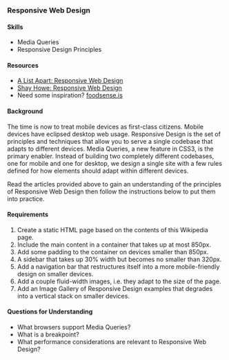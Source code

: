 ### Responsive Web Design

#### Skills
* Media Queries
* Responsive Design Principles

#### Resources
* [A List Apart: Responsive Web Design](http://alistapart.com/article/responsive-web-design)
* [Shay Howe: Responsive Web Design](http://learn.shayhowe.com/advanced-html-css/responsive-web-design)
* Need some inspiration? [foodsense.is](http://foodsense.is/)

#### Background

The time is now to treat mobile devices as first-class citizens. Mobile devices have eclipsed desktop web usage. Responsive Design is the set of principles and techniques that allow you to serve a single codebase that adapts to different devices. Media Queries, a new feature in CSS3, is the primary enabler. Instead of building two completely different codebases, one for mobile and one for desktop, we design a single site with a few rules defined for how elements should adapt within different devices.

Read the articles provided above to gain an understanding of the principles of Responsive Web Design then follow the instructions below to put them into practice.

#### Requirements
1. Create a static HTML page based on the contents of this Wikipedia page.
2. Include the main content in a container that takes up at most 850px.
3. Add some padding to the container on devices smaller than 850px.
4. A sidebar that takes up 30% width but becomes no smaller than 320px.
5. Add a navigation bar that restructures itself into a more mobile-friendly design on smaller devices.
6. Add a couple fluid-width images, i.e. they adapt to the size of the page.
7. Add an Image Gallery of Responsive Design examples that degrades into a vertical stack on smaller devices.

#### Questions for Understanding
* What browsers support Media Queries?
* What is a breakpoint?
* What performance considerations are relevant to Responsive Web Design?
